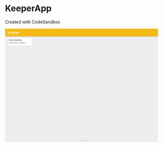 # KeeperApp
Created with CodeSandbox

![Keeper App](https://raw.githubusercontent.com/amountcastlej/KeeperApp/main/keeper.png)
